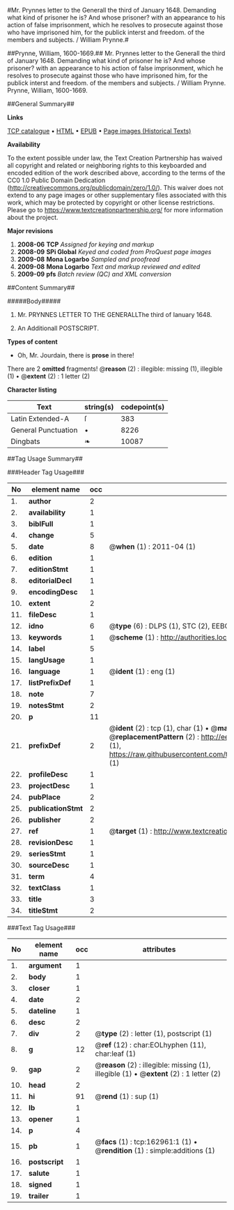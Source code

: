 #Mr. Prynnes letter to the Generall the third of January 1648. Demanding what kind of prisoner he is? And whose prisoner? with an appearance to his action of false imprisonment, which he resolves to prosecute against those who have imprisoned him, for the publick interst and freedom. of the members and subjects. / William Prynne.#

##Prynne, William, 1600-1669.##
Mr. Prynnes letter to the Generall the third of January 1648. Demanding what kind of prisoner he is? And whose prisoner? with an appearance to his action of false imprisonment, which he resolves to prosecute against those who have imprisoned him, for the publick interst and freedom. of the members and subjects. / William Prynne.
Prynne, William, 1600-1669.

##General Summary##

**Links**

[TCP catalogue](http://www.ota.ox.ac.uk/tcp/)  • 
[HTML](http://tei.it.ox.ac.uk/tcp/Texts-HTML/free/A74/A74119.html)  • 
[EPUB](http://tei.it.ox.ac.uk/tcp/Texts-EPUB/free/A74/A74119.epub) • 
[Page images (Historical Texts)](https://historicaltexts.jisc.ac.uk/eebo-50811834e)

**Availability**

To the extent possible under law, the Text Creation Partnership has waived all copyright and related or neighboring rights to this keyboarded and encoded edition of the work described above, according to the terms of the CC0 1.0 Public Domain Dedication (http://creativecommons.org/publicdomain/zero/1.0/). This waiver does not extend to any page images or other supplementary files associated with this work, which may be protected by copyright or other license restrictions. Please go to https://www.textcreationpartnership.org/ for more information about the project.

**Major revisions**

1. __2008-06__ __TCP__ *Assigned for keying and markup*
1. __2008-09__ __SPi Global__ *Keyed and coded from ProQuest page images*
1. __2009-08__ __Mona Logarbo__ *Sampled and proofread*
1. __2009-08__ __Mona Logarbo__ *Text and markup reviewed and edited*
1. __2009-09__ __pfs__ *Batch review (QC) and XML conversion*

##Content Summary##

#####Body#####

1. Mr. PRYNNES LETTER TO THE GENERALLThe third of Ianuary 1648.

1. An Additionall POSTSCRIPT.

**Types of content**

  * Oh, Mr. Jourdain, there is **prose** in there!

There are 2 **omitted** fragments! 
 @__reason__ (2) : illegible: missing (1), illegible (1)  •  @__extent__ (2) : 1 letter (2)

**Character listing**


|Text|string(s)|codepoint(s)|
|---|---|---|
|Latin Extended-A|ſ|383|
|General Punctuation|•|8226|
|Dingbats|❧|10087|

##Tag Usage Summary##

###Header Tag Usage###

|No|element name|occ|attributes|
|---|---|---|---|
|1.|__author__|2||
|2.|__availability__|1||
|3.|__biblFull__|1||
|4.|__change__|5||
|5.|__date__|8| @__when__ (1) : 2011-04 (1)|
|6.|__edition__|1||
|7.|__editionStmt__|1||
|8.|__editorialDecl__|1||
|9.|__encodingDesc__|1||
|10.|__extent__|2||
|11.|__fileDesc__|1||
|12.|__idno__|6| @__type__ (6) : DLPS (1), STC (2), EEBO-CITATION (1), OCLC (1), VID (1)|
|13.|__keywords__|1| @__scheme__ (1) : http://authorities.loc.gov/ (1)|
|14.|__label__|5||
|15.|__langUsage__|1||
|16.|__language__|1| @__ident__ (1) : eng (1)|
|17.|__listPrefixDef__|1||
|18.|__note__|7||
|19.|__notesStmt__|2||
|20.|__p__|11||
|21.|__prefixDef__|2| @__ident__ (2) : tcp (1), char (1)  •  @__matchPattern__ (2) : ([0-9\-]+):([0-9IVX]+) (1), (.+) (1)  •  @__replacementPattern__ (2) : http://eebo.chadwyck.com/downloadtiff?vid=$1&page=$2 (1), https://raw.githubusercontent.com/textcreationpartnership/Texts/master/tcpchars.xml#$1 (1)|
|22.|__profileDesc__|1||
|23.|__projectDesc__|1||
|24.|__pubPlace__|2||
|25.|__publicationStmt__|2||
|26.|__publisher__|2||
|27.|__ref__|1| @__target__ (1) : http://www.textcreationpartnership.org/docs/. (1)|
|28.|__revisionDesc__|1||
|29.|__seriesStmt__|1||
|30.|__sourceDesc__|1||
|31.|__term__|4||
|32.|__textClass__|1||
|33.|__title__|3||
|34.|__titleStmt__|2||


###Text Tag Usage###

|No|element name|occ|attributes|
|---|---|---|---|
|1.|__argument__|1||
|2.|__body__|1||
|3.|__closer__|1||
|4.|__date__|2||
|5.|__dateline__|1||
|6.|__desc__|2||
|7.|__div__|2| @__type__ (2) : letter (1), postscript (1)|
|8.|__g__|12| @__ref__ (12) : char:EOLhyphen (11), char:leaf (1)|
|9.|__gap__|2| @__reason__ (2) : illegible: missing (1), illegible (1)  •  @__extent__ (2) : 1 letter (2)|
|10.|__head__|2||
|11.|__hi__|91| @__rend__ (1) : sup (1)|
|12.|__lb__|1||
|13.|__opener__|1||
|14.|__p__|4||
|15.|__pb__|1| @__facs__ (1) : tcp:162961:1 (1)  •  @__rendition__ (1) : simple:additions (1)|
|16.|__postscript__|1||
|17.|__salute__|1||
|18.|__signed__|1||
|19.|__trailer__|1||
